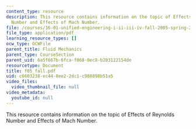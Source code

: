 ```yaml
---
content_type: resource
description: This resource contains information on the topic of Effects of Reynolds
  Number and Effects of Mach Number.
file: /courses/16-01-unified-engineering-i-ii-iii-iv-fall-2005-spring-2006/c6603238ec448ee22dc1c988898b51a5_f05_fall.pdf
file_type: application/pdf
learning_resource_types: []
ocw_type: OCWFile
parent_title: Fluid Mechanics
parent_type: CourseSection
parent_uid: 6a5f667b-6fca-f068-0ec8-b203122154de
resourcetype: Document
title: f05_fall.pdf
uid: c6603238-ec44-8ee2-2dc1-c988898b51a5
video_files:
  video_thumbnail_file: null
video_metadata:
  youtube_id: null
---
```

This resource contains information on the topic of Effects of Reynolds Number and Effects of Mach Number.